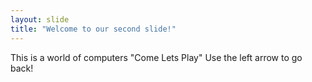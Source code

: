 ```yaml
---
layout: slide
title: "Welcome to our second slide!"
---
```

This is a world of computers "Come Lets Play"
Use the left arrow to go back!
